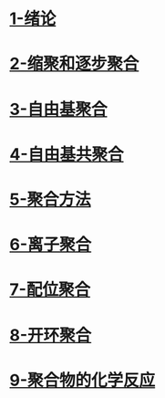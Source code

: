 # [1-绪论](https://www.cnblogs.com/photonism/p/18864807)

# [2-缩聚和逐步聚合](https://www.cnblogs.com/photonism/p/18864806)

# [3-自由基聚合](https://www.cnblogs.com/photonism/p/18864805)

# [4-自由基共聚合](https://www.cnblogs.com/photonism/p/18864804)

# [5-聚合方法](https://www.cnblogs.com/photonism/p/18864803)

# [6-离子聚合](https://www.cnblogs.com/photonism/p/18864802)

# [7-配位聚合](https://www.cnblogs.com/photonism/p/18864798)

# [8-开环聚合](https://www.cnblogs.com/photonism/p/18864800)

# [9-聚合物的化学反应](https://www.cnblogs.com/photonism/p/18864799)
